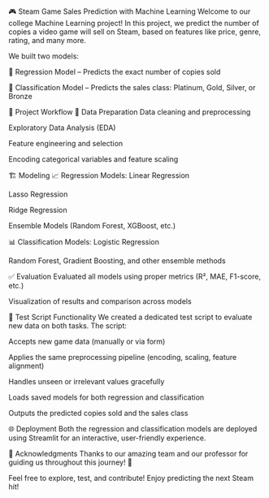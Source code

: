 🎮 Steam Game Sales Prediction with Machine Learning
Welcome to our college Machine Learning project!
In this project, we predict the number of copies a video game will sell on Steam, based on features like price, genre, rating, and many more.

We built two models:

🔹 Regression Model – Predicts the exact number of copies sold

🔸 Classification Model – Predicts the sales class: Platinum, Gold, Silver, or Bronze

🧠 Project Workflow
🔧 Data Preparation
Data cleaning and preprocessing

Exploratory Data Analysis (EDA)

Feature engineering and selection

Encoding categorical variables and feature scaling

🏗️ Modeling
📈 Regression Models:
Linear Regression

Lasso Regression

Ridge Regression

Ensemble Models (Random Forest, XGBoost, etc.)

📊 Classification Models:
Logistic Regression

Random Forest, Gradient Boosting, and other ensemble methods

✅ Evaluation
Evaluated all models using proper metrics (R², MAE, F1-score, etc.)

Visualization of results and comparison across models

🧪 Test Script Functionality
We created a dedicated test script to evaluate new data on both tasks. The script:

Accepts new game data (manually or via form)

Applies the same preprocessing pipeline (encoding, scaling, feature alignment)

Handles unseen or irrelevant values gracefully

Loads saved models for both regression and classification

Outputs the predicted copies sold and the sales class

🌐 Deployment
Both the regression and classification models are deployed using Streamlit for an interactive, user-friendly experience.

🙌 Acknowledgments
Thanks to our amazing team and our professor for guiding us throughout this journey! 🚀

Feel free to explore, test, and contribute!
Enjoy predicting the next Steam hit!

